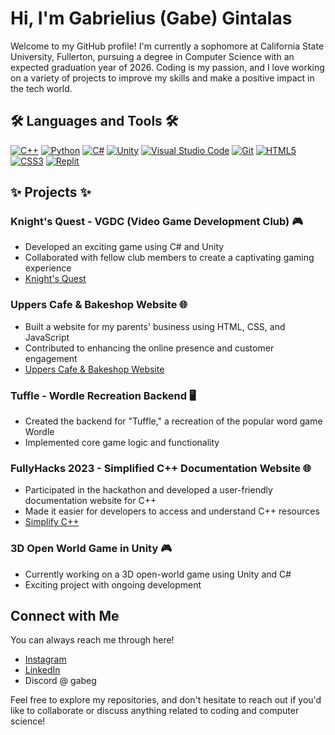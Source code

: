 # Hi, I'm Gabrielius (Gabe) Gintalas

Welcome to my GitHub profile! I'm currently a sophomore at California State University, Fullerton, pursuing a degree in Computer Science with an expected graduation year of 2026. Coding is my passion, and I love working on a variety of projects to improve my skills and make a positive impact in the tech world.

## 🛠 Languages and Tools 🛠
[![C++](https://img.shields.io/badge/-C++-00599C?style=flat-square&logo=c)](http://www.cplusplus.com/)
[![Python](https://img.shields.io/badge/-Python-3776AB?style=flat-square&logo=python)](https://www.python.org/)
[![C#](https://img.shields.io/badge/-CSharp-239120?style=flat-square&logo=c-sharp)](https://docs.microsoft.com/en-us/dotnet/csharp/)
[![Unity](https://img.shields.io/badge/-Unity-000000?style=flat-square&logo=unity)](https://unity.com/)
[![Visual Studio Code](https://img.shields.io/badge/-VSCode-007ACC?style=flat-square&logo=visual-studio-code)](https://code.visualstudio.com/)
[![Git](https://img.shields.io/badge/-Git-F05032?style=flat-square&logo=git)](https://git-scm.com/)
[![HTML5](https://img.shields.io/badge/-HTML5-E34F26?style=flat-square&logo=html5)](https://developer.mozilla.org/en-US/docs/Web/Guide/HTML/HTML5)
[![CSS3](https://img.shields.io/badge/-CSS3-1572B6?style=flat-square&logo=css3)](https://developer.mozilla.org/en-US/docs/Web/CSS)
[![Replit](https://img.shields.io/badge/-Replit-667881?style=flat-square&logo=replit)](https://replit.com/)

## ✨ Projects ✨

### Knight's Quest - VGDC (Video Game Development Club) 🎮
- Developed an exciting game using C# and Unity
- Collaborated with fellow club members to create a captivating gaming experience
- [Knight's Quest](https://drbloo.itch.io/knights-quest)

### Uppers Cafe & Bakeshop Website 🌐
- Built a website for my parents' business using HTML, CSS, and JavaScript
- Contributed to enhancing the online presence and customer engagement
- [Uppers Cafe & Bakeshop Website](https://www.upperscafebakeshop.com/)

### Tuffle - Wordle Recreation Backend 🖥️
- Created the backend for "Tuffle," a recreation of the popular word game Wordle
- Implemented core game logic and functionality

### FullyHacks 2023 - Simplified C++ Documentation Website 🌐
- Participated in the hackathon and developed a user-friendly documentation website for C++
- Made it easier for developers to access and understand C++ resources
- [Simplify C++](https://pillowgit.github.io/FullyHacks-2023)

### 3D Open World Game in Unity 🎮
- Currently working on a 3D open-world game using Unity and C#
- Exciting project with ongoing development

## Connect with Me

You can always reach me through here!

- [Instagram](https://www.instagram.com/gabe.gin/)
- [LinkedIn](https://www.linkedin.com/in/gabrielius-gintalas-a3523a252/) 
- Discord @ gabeg

Feel free to explore my repositories, and don't hesitate to reach out if you'd like to collaborate or discuss anything related to coding and computer science!


